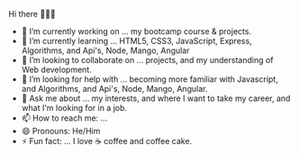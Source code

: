 Hi there 👋👋👋

- 🔭 I’m currently working on ... my bootcamp course & projects.
- 🌱 I’m currently learning ... HTML5, CSS3, JavaScript, Express, Algorithms, and Api's, Node, Mango, Angular
- 👯 I’m looking to collaborate on ... projects, and my understanding of Web development.
- 🤔 I’m looking for help with ... becoming more familiar with Javascript, and Algorithms, and Api's, Node, Mango, Angular.
- 💬 Ask me about ... my interests, and where I want to take my career, and what I'm looking for in a job.
- 📫 How to reach me: ...
- 😄 Pronouns: He/Him
- ⚡ Fun fact: ... I love ☕ coffee and coffee cake.
